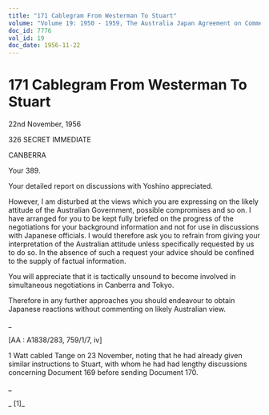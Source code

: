 ```yaml
---
title: "171 Cablegram From Westerman To Stuart"
volume: "Volume 19: 1950 - 1959, The Australia Japan Agreement on Commerce"
doc_id: 7776
vol_id: 19
doc_date: 1956-11-22
---
```


# 171 Cablegram From Westerman To Stuart

22nd November, 1956

326 SECRET IMMEDIATE

CANBERRA

Your 389.

Your detailed report on discussions with Yoshino appreciated.

However, I am disturbed at the views which you are expressing on the likely attitude of the Australian Government, possible compromises and so on. I have arranged for you to be kept fully briefed on the progress of the negotiations for your background information and not for use in discussions with Japanese officials. I would therefore ask you to refrain from giving your interpretation of the Australian attitude unless specifically requested by us to do so. In the absence of such a request your advice should be confined to the supply of factual information.

You will appreciate that it is tactically unsound to become involved in simultaneous negotiations in Canberra and Tokyo.

Therefore in any further approaches you should endeavour to obtain Japanese reactions without commenting on likely Australian view.

_

[AA : A1838/283, 759/1/7, iv]

1 Watt cabled Tange on 23 November, noting that he had already given similar instructions to Stuart, with whom he had had lengthy discussions concerning Document 169 before sending Document 170.

_

_ [1]_
